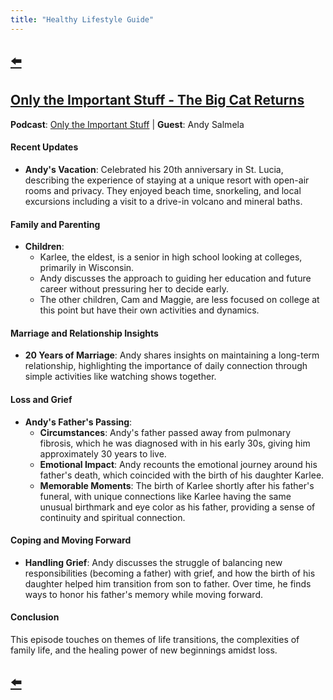 ```yaml
---
title: "Healthy Lifestyle Guide"
---
```


## [⬅️](/)

## [Only the Important Stuff - The Big Cat Returns](https://open.spotify.com/episode/5d5E5LUmBOLlazJ93wPRMT)

**Podcast**: [Only the Important Stuff](https://open.spotify.com/show/15xY5xN0SQkhlOKDn89AhZ) | **Guest**: Andy Salmela

#### **Recent Updates**
- **Andy's Vacation**: Celebrated his 20th anniversary in St. Lucia, describing the experience of staying at a unique resort with open-air rooms and privacy. They enjoyed beach time, snorkeling, and local excursions including a visit to a drive-in volcano and mineral baths.

#### **Family and Parenting**
- **Children**: 
  - Karlee, the eldest, is a senior in high school looking at colleges, primarily in Wisconsin.
  - Andy discusses the approach to guiding her education and future career without pressuring her to decide early.
  - The other children, Cam and Maggie, are less focused on college at this point but have their own activities and dynamics.

#### **Marriage and Relationship Insights**
- **20 Years of Marriage**: Andy shares insights on maintaining a long-term relationship, highlighting the importance of daily connection through simple activities like watching shows together.

#### **Loss and Grief**
- **Andy's Father's Passing**: 
  - **Circumstances**: Andy's father passed away from pulmonary fibrosis, which he was diagnosed with in his early 30s, giving him approximately 30 years to live.
  - **Emotional Impact**: Andy recounts the emotional journey around his father's death, which coincided with the birth of his daughter Karlee. 
  - **Memorable Moments**: The birth of Karlee shortly after his father's funeral, with unique connections like Karlee having the same unusual birthmark and eye color as his father, providing a sense of continuity and spiritual connection.

#### **Coping and Moving Forward**
- **Handling Grief**: Andy discusses the struggle of balancing new responsibilities (becoming a father) with grief, and how the birth of his daughter helped him transition from son to father. Over time, he finds ways to honor his father's memory while moving forward.

#### **Conclusion**
This episode touches on themes of life transitions, the complexities of family life, and the healing power of new beginnings amidst loss.

## [⬅️](/)